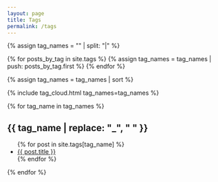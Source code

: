 ```yaml
---
layout: page
title: Tags
permalink: /tags
---
```



{% assign tag_names = "" | split: "|"  %}

{% for posts_by_tag in site.tags %}
  {% assign tag_names = tag_names | push: posts_by_tag.first %}
{% endfor %}

{% assign tag_names = tag_names | sort %}

{% include tag_cloud.html tag_names=tag_names %}


{% for tag_name in tag_names %}
<h2 id="{{ tag_name }}">
  {{ tag_name | replace: "_", " " }}
</h2>
<ul>
{% for post in site.tags[tag_name] %}
  <li><a href="{{ post.url | prepend: baseurl }}">
    {{ post.title }}
  </a></li>
{% endfor %}
</ul>
{% endfor %}
